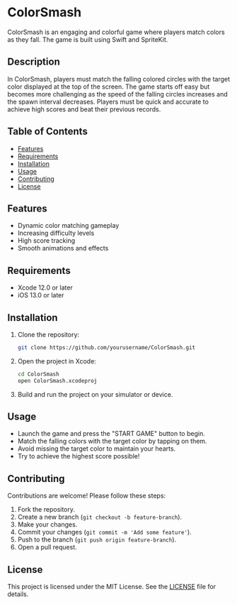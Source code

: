 # ColorSmash

ColorSmash is an engaging and colorful game where players match colors as they fall. The game is built using Swift and SpriteKit.

## Description

In ColorSmash, players must match the falling colored circles with the target color displayed at the top of the screen. The game starts off easy but becomes more challenging as the speed of the falling circles increases and the spawn interval decreases. Players must be quick and accurate to achieve high scores and beat their previous records.

## Table of Contents

- [Features](#features)
- [Requirements](#requirements)
- [Installation](#installation)
- [Usage](#usage)
- [Contributing](#contributing)
- [License](#license)

## Features

- Dynamic color matching gameplay
- Increasing difficulty levels
- High score tracking
- Smooth animations and effects

## Requirements

- Xcode 12.0 or later
- iOS 13.0 or later

## Installation

1. Clone the repository:
    ```sh
    git clone https://github.com/yourusername/ColorSmash.git
    ```

2. Open the project in Xcode:
    ```sh
    cd ColorSmash
    open ColorSmash.xcodeproj
    ```

3. Build and run the project on your simulator or device.

## Usage

- Launch the game and press the "START GAME" button to begin.
- Match the falling colors with the target color by tapping on them.
- Avoid missing the target color to maintain your hearts.
- Try to achieve the highest score possible!

## Contributing

Contributions are welcome! Please follow these steps:

1. Fork the repository.
2. Create a new branch (`git checkout -b feature-branch`).
3. Make your changes.
4. Commit your changes (`git commit -m 'Add some feature'`).
5. Push to the branch (`git push origin feature-branch`).
6. Open a pull request.

## License

This project is licensed under the MIT License. See the [LICENSE](LICENSE) file for details.
